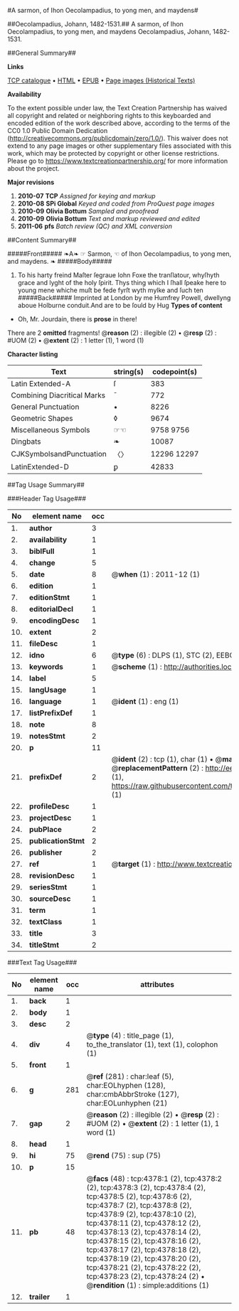 #A sarmon, of Ihon Oecolampadius, to yong men, and maydens#

##Oecolampadius, Johann, 1482-1531.##
A sarmon, of Ihon Oecolampadius, to yong men, and maydens
Oecolampadius, Johann, 1482-1531.

##General Summary##

**Links**

[TCP catalogue](http://www.ota.ox.ac.uk/tcp/)  • 
[HTML](http://tei.it.ox.ac.uk/tcp/Texts-HTML/free/A08/A08463.html)  • 
[EPUB](http://tei.it.ox.ac.uk/tcp/Texts-EPUB/free/A08/A08463.epub) • 
[Page images (Historical Texts)](https://historicaltexts.jisc.ac.uk/eebo-99839917e)

**Availability**

To the extent possible under law, the Text Creation Partnership has waived all copyright and related or neighboring rights to this keyboarded and encoded edition of the work described above, according to the terms of the CC0 1.0 Public Domain Dedication (http://creativecommons.org/publicdomain/zero/1.0/). This waiver does not extend to any page images or other supplementary files associated with this work, which may be protected by copyright or other license restrictions. Please go to https://www.textcreationpartnership.org/ for more information about the project.

**Major revisions**

1. __2010-07__ __TCP__ *Assigned for keying and markup*
1. __2010-08__ __SPi Global__ *Keyed and coded from ProQuest page images*
1. __2010-09__ __Olivia Bottum__ *Sampled and proofread*
1. __2010-09__ __Olivia Bottum__ *Text and markup reviewed and edited*
1. __2011-06__ __pfs__ *Batch review (QC) and XML conversion*

##Content Summary##

#####Front#####
❧A❧ ☞ Sarmon, ☜ of Ihon Oecolampadius, to yong men, and maydens. ❧
#####Body#####

1. To his harty freind Maſter ſegraue Iohn Foxe the tranſlatour, whyſhyth grace and lyght of the holy ſpirit.
Thys thing which I ſhall ſpeake here to young mene whiche muſt be fede fyrſt wyth mylke and ſuch ten
#####Back#####
Imprinted at London by me Humfrey Powell, dwellyng aboue Holburne conduit.And are to be ſould by Hug
**Types of content**

  * Oh, Mr. Jourdain, there is **prose** in there!

There are 2 **omitted** fragments! 
 @__reason__ (2) : illegible (2)  •  @__resp__ (2) : #UOM (2)  •  @__extent__ (2) : 1 letter (1), 1 word (1)

**Character listing**


|Text|string(s)|codepoint(s)|
|---|---|---|
|Latin Extended-A|ſ|383|
|Combining             Diacritical Marks|̄|772|
|General Punctuation|•|8226|
|Geometric Shapes|◊|9674|
|Miscellaneous Symbols|☞☜|9758 9756|
|Dingbats|❧|10087|
|CJKSymbolsandPunctuation|〈〉|12296 12297|
|LatinExtended-D|ꝑ|42833|

##Tag Usage Summary##

###Header Tag Usage###

|No|element name|occ|attributes|
|---|---|---|---|
|1.|__author__|3||
|2.|__availability__|1||
|3.|__biblFull__|1||
|4.|__change__|5||
|5.|__date__|8| @__when__ (1) : 2011-12 (1)|
|6.|__edition__|1||
|7.|__editionStmt__|1||
|8.|__editorialDecl__|1||
|9.|__encodingDesc__|1||
|10.|__extent__|2||
|11.|__fileDesc__|1||
|12.|__idno__|6| @__type__ (6) : DLPS (1), STC (2), EEBO-CITATION (1), PROQUEST (1), VID (1)|
|13.|__keywords__|1| @__scheme__ (1) : http://authorities.loc.gov/ (1)|
|14.|__label__|5||
|15.|__langUsage__|1||
|16.|__language__|1| @__ident__ (1) : eng (1)|
|17.|__listPrefixDef__|1||
|18.|__note__|8||
|19.|__notesStmt__|2||
|20.|__p__|11||
|21.|__prefixDef__|2| @__ident__ (2) : tcp (1), char (1)  •  @__matchPattern__ (2) : ([0-9\-]+):([0-9IVX]+) (1), (.+) (1)  •  @__replacementPattern__ (2) : http://eebo.chadwyck.com/downloadtiff?vid=$1&page=$2 (1), https://raw.githubusercontent.com/textcreationpartnership/Texts/master/tcpchars.xml#$1 (1)|
|22.|__profileDesc__|1||
|23.|__projectDesc__|1||
|24.|__pubPlace__|2||
|25.|__publicationStmt__|2||
|26.|__publisher__|2||
|27.|__ref__|1| @__target__ (1) : http://www.textcreationpartnership.org/docs/. (1)|
|28.|__revisionDesc__|1||
|29.|__seriesStmt__|1||
|30.|__sourceDesc__|1||
|31.|__term__|1||
|32.|__textClass__|1||
|33.|__title__|3||
|34.|__titleStmt__|2||


###Text Tag Usage###

|No|element name|occ|attributes|
|---|---|---|---|
|1.|__back__|1||
|2.|__body__|1||
|3.|__desc__|2||
|4.|__div__|4| @__type__ (4) : title_page (1), to_the_translator (1), text (1), colophon (1)|
|5.|__front__|1||
|6.|__g__|281| @__ref__ (281) : char:leaf (5), char:EOLhyphen (128), char:cmbAbbrStroke (127), char:EOLunhyphen (21)|
|7.|__gap__|2| @__reason__ (2) : illegible (2)  •  @__resp__ (2) : #UOM (2)  •  @__extent__ (2) : 1 letter (1), 1 word (1)|
|8.|__head__|1||
|9.|__hi__|75| @__rend__ (75) : sup (75)|
|10.|__p__|15||
|11.|__pb__|48| @__facs__ (48) : tcp:4378:1 (2), tcp:4378:2 (2), tcp:4378:3 (2), tcp:4378:4 (2), tcp:4378:5 (2), tcp:4378:6 (2), tcp:4378:7 (2), tcp:4378:8 (2), tcp:4378:9 (2), tcp:4378:10 (2), tcp:4378:11 (2), tcp:4378:12 (2), tcp:4378:13 (2), tcp:4378:14 (2), tcp:4378:15 (2), tcp:4378:16 (2), tcp:4378:17 (2), tcp:4378:18 (2), tcp:4378:19 (2), tcp:4378:20 (2), tcp:4378:21 (2), tcp:4378:22 (2), tcp:4378:23 (2), tcp:4378:24 (2)  •  @__rendition__ (1) : simple:additions (1)|
|12.|__trailer__|1||
